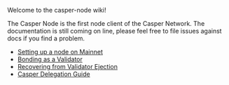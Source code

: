 Welcome to the casper-node wiki!

The Casper Node is the first node client of the Casper Network.  The documentation is still coming on line, please feel free to file issues against docs if you find a problem. 


- [Setting up a node on Mainnet](https://github.com/casper-network/casper-node/wiki/Mainnet-Node-Installation-Instructions)
- [Bonding as a Validator](https://github.com/casper-network/casper-node/wiki/Bonding-as-a-Validator)
- [Recovering from Validator Ejection](https://github.com/casper-network/casper-node/wiki/Recover-from-Validator-Ejection)
- [Casper Delegation Guide](https://github.com/casper-network/casper-node/wiki/Casper-Delegation-Guide)